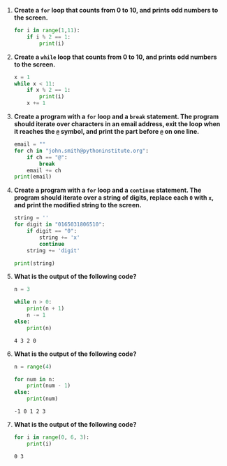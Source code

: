 1. **Create a `for` loop that counts from 0 to 10, and prints odd numbers to the screen.**
    ```python
    for i in range(1,11):
        if i % 2 == 1:
            print(i)
    ```

2. **Create a `while` loop that counts from 0 to 10, and prints odd numbers to the screen.**
    ```python
    x = 1
    while x < 11:
        if x % 2 == 1:
            print(i)
        x += 1
    ```

3. **Create a program with a `for` loop and a `break` statement. The program should iterate over characters in an email address, exit the loop when it reaches the `@` symbol, and print the part before `@` on one line.**
    ```python
    email = ""
    for ch in "john.smith@pythoninstitute.org":
        if ch == "@":
            break
        email += ch
    print(email)
    ```

4. **Create a program with a `for` loop and a `continue` statement. The program should iterate over a string of digits, replace each `0` with `x`, and print the modified string to the screen.**
    ```python
    string = ''
    for digit in "0165031806510":
        if digit == "0":
            string += 'x'
            continue
        string += 'digit' 

    print(string)
    ```

5. **What is the output of the following code?**
    ```python
    n = 3
    
    while n > 0:
        print(n + 1)
        n -= 1
    else:
        print(n) 
    ```
    `4 3 2 0`

6. **What is the output of the following code?**
    ```python
    n = range(4)
    
    for num in n:
        print(num - 1)
    else:
        print(num) 
    ```
    `-1 0 1 2 3`

7. **What is the output of the following code?**
    ```python
    for i in range(0, 6, 3):
        print(i)
    ```
    `0 3`